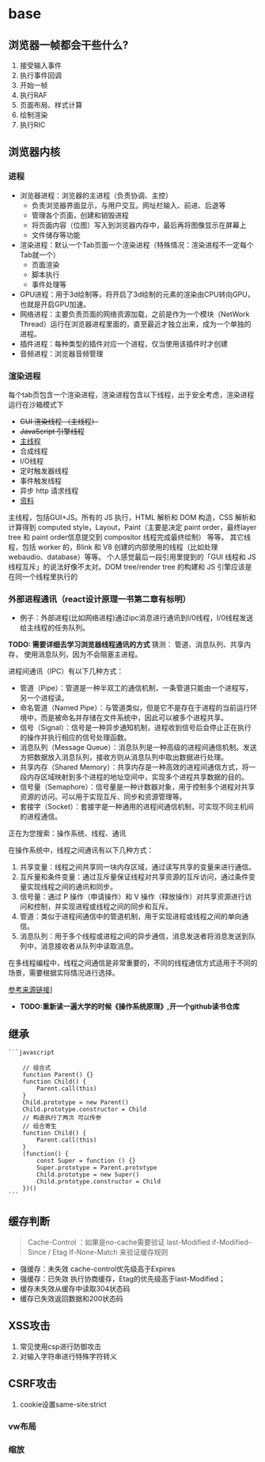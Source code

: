 # base 

## 浏览器一帧都会干些什么?

1. 接受输入事件
2. 执行事件回调
3. 开始一帧
4. 执行RAF
5. 页面布局、样式计算
6. 绘制渲染
7. 执行RIC

## 浏览器内核

### 进程

- 浏览器进程：浏览器的主进程（负责协调、主控）
  - 负责浏览器界面显示，与用户交互。网址栏输入、前进、后退等
  - 管理各个页面，创建和销毁进程
  - 将页面内容（位图）写入到浏览器内存中，最后再将图像显示在屏幕上
  - 文件储存等功能
- 渲染进程：默认一个Tab页面一个渲染进程（特殊情况：渲染进程不一定每个Tab就一个）
  - 页面渲染
  - 脚本执行
  - 事件处理等
- GPU进程：用于3d绘制等，将开启了3d绘制的元素的渲染由CPU转向GPU，也就是开启GPU加速。
- 网络进程：主要负责页面的网络资源加载，之前是作为一个模块（NetWork Thread）运行在浏览器进程里面的，直至最近才独立出来，成为一个单独的进程。
- 插件进程：每种类型的插件对应一个进程，仅当使用该插件时才创建
- 音频进程：浏览器音频管理

### 渲染进程

每个tab页包含一个渲染进程，渲染进程包含以下线程，出于安全考虑，渲染进程运行在沙箱模式下

- ~~GUI 渲染线程 （主线程）~~
- ~~JavaScript 引擎线程~~
- [主线程](https://baijiahao.baidu.com/s?id=1754924634013815803&wfr=spider&for=pc)
- 合成线程
- I/O线程
- 定时触发器线程
- 事件触发线程  
- 异步 http 请求线程
- [资料](https://juejin.cn/post/6844904165462769678#heading-12)

主线程，包括GUI+JS。所有的 JS 执行，HTML 解析和 DOM 构造，CSS 解析和计算得到 computed style，Layout，Paint（主要是决定 paint order，最终layer tree 和 paint order信息提交到 compositor 线程完成最终绘制） 等等。
其它线程，包括 worker 的，Blink 和 V8 创建的内部使用的线程（比如处理 webaudio、database）等等。
个人感觉最后一段引用里提到的「GUI 线程和 JS 线程互斥」的说法好像不太对。DOM tree/render tree 的构建和 JS 引擎应该是在同一个线程里执行的

### 外部进程通讯（react设计原理一书第二章有标明）

- 例子：外部进程(比如网络进程)通过ipc消息进行通讯到I/0线程，I/0线程发送给主线程的任务队列。

**TODO: 需要详细去学习浏览器线程通讯的方式**
猜测： 管道、消息队列、共享内存， 使用消息队列，因为不会阻塞主进程。

进程间通讯（IPC）有以下几种方式：

- 管道（Pipe）：管道是一种半双工的通信机制，一条管道只能由一个进程写，另一个进程读。
- 命名管道（Named Pipe）：与管道类似，但是它不是存在于进程的当前运行环境中，而是被命名并存储在文件系统中，因此可以被多个进程共享。
- 信号（Signal）：信号是一种异步通知机制，进程收到信号后会停止正在执行的操作并执行相应的信号处理函数。
- 消息队列（Message Queue）：消息队列是一种高级的进程间通信机制。发送方把数据放入消息队列，接收方则从消息队列中取出数据进行处理。
- 共享内存（Shared Memory）：共享内存是一种高效的进程间通信方式，将一段内存区域映射到多个进程的地址空间中，实现多个进程共享数据的目的。
- 信号量（Semaphore）：信号量是一种计数器对象，用于控制多个进程对共享资源的访问。可以用于实现互斥、同步和资源管理等。
- 套接字（Socket）：套接字是一种通用的进程间通信机制，可实现不同主机间的进程通信。

 正在为您搜索：操作系统、线程、通讯

在操作系统中，线程之间通讯有以下几种方式：

1. 共享变量：线程之间共享同一块内存区域，通过读写共享的变量来进行通信。
2. 互斥量和条件变量：通过互斥量保证线程对共享资源的互斥访问，通过条件变量实现线程之间的通讯和同步。
3. 信号量：通过 P 操作（申请操作）和 V 操作（释放操作）对共享资源进行访问和控制，并实现进程或线程之间的同步和互斥。
4. 管道：类似于进程间通信中的管道机制，用于实现进程或线程之间的单向通信。
5. 消息队列：用于多个线程或进程之间的异步通信，消息发送者将消息发送到队列中，消息接收者从队列中读取消息。

在多线程编程中，线程之间通信是非常重要的，不同的线程通信方式适用于不同的场景，需要根据实际情况进行选择。

[参考来源链接](https://zhuanlan.zhihu.com/p/105945721)]

- **TODO:重新读一遍大学的时候《操作系统原理》,开一个github读书仓库**

## 继承

    ```javascript

        // 组合式
        function Parent() {}
        function Child() {
            Parent.call(this)
        }
        Child.prototype = new Parent()
        Child.prototype.constructor = Child
        // 构造执行了两次 可以传参
        // 组合寄生
        function Child() {
            Parent.call(this)
        }
        (function() {
            const Super = function () {}
            Super.prototype = Parent.prototype
            Child.prototype = new Super()
            Child.prototype.constructor = Child
        })()
    ```

## 缓存判断

>Cache-Control ：如果是no-cache需要验证 last-Modified if-Modified-Since  / Etag  If-None-Match 来验证缓存规则

- 强缓存：未失效 cache-control优先级高于Expires 
- 强缓存：已失效 执行协商缓存，Etag的优先级高于last-Modified；
- 缓存未失效从缓存中读取304状态码
- 缓存已失效返回数据和200状态码

## XSS攻击

1. 常见使用csp进行防御攻击
2. 对输入字符串进行特殊字符转义

## CSRF攻击

1. cookie设置same-site:strict

### vw布局

### 缩放
